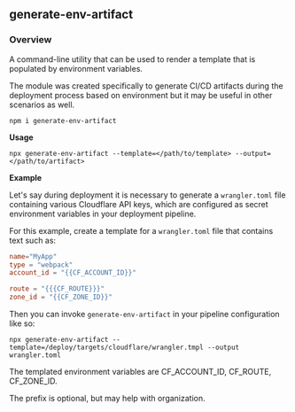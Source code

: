 ## generate-env-artifact

### Overview
A command-line utility that can be used to render a template that is populated by environment variables.

The module was created specifically to generate CI/CD artifacts during the deployment process based on environment but it may be useful in other scenarios as well.

```
npm i generate-env-artifact
```

**Usage**
```
npx generate-env-artifact --template=</path/to/template> --output=</path/to/artifact>
```

**Example**

Let's say during deployment it is necessary to generate a `wrangler.toml` file containing various Cloudflare API keys, which are configured as secret environment variables in your deployment pipeline.

For this example, create a template for a `wrangler.toml` file that contains text such as:

```toml
name="MyApp"
type = "webpack"
account_id = "{{CF_ACCOUNT_ID}}"

route = "{{{CF_ROUTE}}}"
zone_id = "{{CF_ZONE_ID}}"
```
Then you can invoke `generate-env-artifact` in your pipeline configuration like so:
```shell
npx generate-env-artifact --template=/deploy/targets/cloudflare/wrangler.tmpl --output wrangler.toml
```
The templated environment variables are CF_ACCOUNT_ID, CF_ROUTE, CF_ZONE_ID.

The prefix is optional, but may help with organization.

